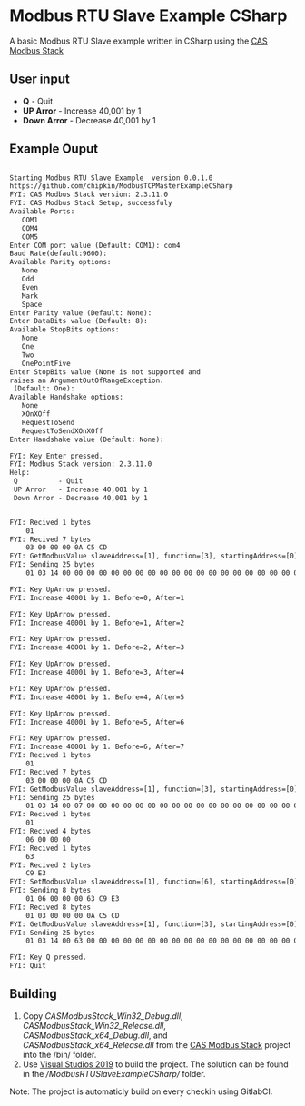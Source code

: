 # Modbus RTU Slave Example CSharp

A basic Modbus RTU Slave example written in CSharp using the [CAS Modbus Stack](https://store.chipkin.com/services/stacks/modbus-stack)

## User input

- **Q** - Quit
- **UP Arror** - Increase 40,001 by 1
- **Down Arror** - Decrease 40,001 by 1

## Example Ouput

```txt

Starting Modbus RTU Slave Example  version 0.0.1.0
https://github.com/chipkin/ModbusTCPMasterExampleCSharp
FYI: CAS Modbus Stack version: 2.3.11.0
FYI: CAS Modbus Stack Setup, successfuly
Available Ports:
   COM1
   COM4
   COM5
Enter COM port value (Default: COM1): com4
Baud Rate(default:9600):
Available Parity options:
   None
   Odd
   Even
   Mark
   Space
Enter Parity value (Default: None):
Enter DataBits value (Default: 8):
Available StopBits options:
   None
   One
   Two
   OnePointFive
Enter StopBits value (None is not supported and
raises an ArgumentOutOfRangeException.
 (Default: One):
Available Handshake options:
   None
   XOnXOff
   RequestToSend
   RequestToSendXOnXOff
Enter Handshake value (Default: None):

FYI: Key Enter pressed.
FYI: Modbus Stack version: 2.3.11.0
Help:
 Q          - Quit
 UP Arror   - Increase 40,001 by 1
 Down Arror - Decrease 40,001 by 1


FYI: Recived 1 bytes
    01
FYI: Recived 7 bytes
    03 00 00 00 0A C5 CD
FYI: GetModbusValue slaveAddress=[1], function=[3], startingAddress=[0], length=[10]
FYI: Sending 25 bytes
    01 03 14 00 00 00 00 00 00 00 00 00 00 00 00 00 00 00 00 00 00 00 00 A3 67

FYI: Key UpArrow pressed.
FYI: Increase 40001 by 1. Before=0, After=1

FYI: Key UpArrow pressed.
FYI: Increase 40001 by 1. Before=1, After=2

FYI: Key UpArrow pressed.
FYI: Increase 40001 by 1. Before=2, After=3

FYI: Key UpArrow pressed.
FYI: Increase 40001 by 1. Before=3, After=4

FYI: Key UpArrow pressed.
FYI: Increase 40001 by 1. Before=4, After=5

FYI: Key UpArrow pressed.
FYI: Increase 40001 by 1. Before=5, After=6

FYI: Key UpArrow pressed.
FYI: Increase 40001 by 1. Before=6, After=7
FYI: Recived 1 bytes
    01
FYI: Recived 7 bytes
    03 00 00 00 0A C5 CD
FYI: GetModbusValue slaveAddress=[1], function=[3], startingAddress=[0], length=[10]
FYI: Sending 25 bytes
    01 03 14 00 07 00 00 00 00 00 00 00 00 00 00 00 00 00 00 00 00 00 00 16 13
FYI: Recived 1 bytes
    01
FYI: Recived 4 bytes
    06 00 00 00
FYI: Recived 1 bytes
    63
FYI: Recived 2 bytes
    C9 E3
FYI: SetModbusValue slaveAddress=[1], function=[6], startingAddress=[0], length=[1], dataSize=[2]
FYI: Sending 8 bytes
    01 06 00 00 00 63 C9 E3
FYI: Recived 8 bytes
    01 03 00 00 00 0A C5 CD
FYI: GetModbusValue slaveAddress=[1], function=[3], startingAddress=[0], length=[10]
FYI: Sending 25 bytes
    01 03 14 00 63 00 00 00 00 00 00 00 00 00 00 00 00 00 00 00 00 00 00 79 2B

FYI: Key Q pressed.
FYI: Quit

```

## Building

1. Copy *CASModbusStack_Win32_Debug.dll*, *CASModbusStack_Win32_Release.dll*, *CASModbusStack_x64_Debug.dll*, and *CASModbusStack_x64_Release.dll* from the [CAS Modbus Stack](https://store.chipkin.com/services/stacks/modbus-stack) project  into the /bin/ folder.
2. Use [Visual Studios 2019](https://visualstudio.microsoft.com/vs/) to build the project. The solution can be found in the */ModbusRTUSlaveExampleCSharp/* folder.

Note: The project is automaticly build on every checkin using GitlabCI.
